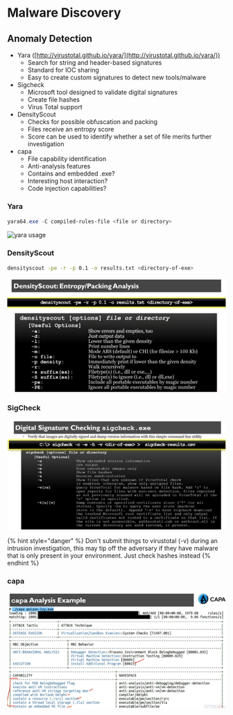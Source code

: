 # Malware Discovery

## Anomaly Detection

* Yara ([http://virustotal.github.io/yara/](http://virustotal.github.io/yara/))
  * Search for string and header-based signatures
  * Standard for IOC sharing
  * Easy to create custom signatures to detect new tools/malware
* Sigcheck
  * Microsoft tool designed to validate digital signatures
  * Create file hashes
  * Virus Total support
* DensityScout
  * Checks for possible obfuscation and packing
  * Files receive an entropy score
  * Score can be used to identify whether a set of file merits further investigation
* capa
  * File capability identification
  * Anti-analysis features
  * Contains and embedded .exe?
  * Interesting host interaction?
  * Code injection capabilities?

### Yara

```powershell
yara64.exe -C compiled-rules-file <file or directory>
```

![yara usage](https://files.gitbook.com/v0/b/gitbook-x-prod.appspot.com/o/spaces%2F-M9gEequSZFC\_6LxhQqB%2Fuploads%2FbF3JNeJ1gkd01MgKXqSv%2Fimage.png?alt=media\&token=98a028eb-786c-4a8a-9848-ddaa81e1d3b4)

### DensityScout

```bash
densityscout -pe -r -p 0.1 -o results.txt <directory-of-exe>
```

![densityscout usage](<../../.gitbook/assets/image (4).png>)

### SigCheck

![sigcheck](<../../.gitbook/assets/image (2) (3).png>)

{% hint style="danger" %}
Don't submit things to virustotal (-v) during an intrusion investigation, this may tip off the adversary if they have malware that is only present in your environment. Just check hashes instead
{% endhint %}

### capa

![capa analysis](<../../.gitbook/assets/image (5).png>)
